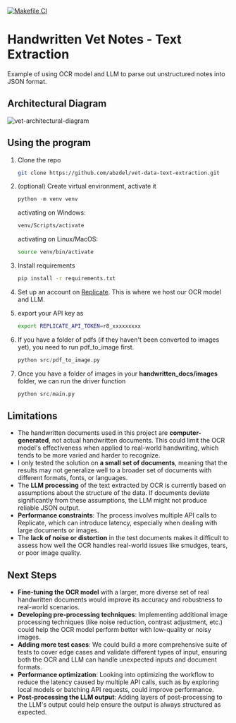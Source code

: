 [![Makefile CI](https://github.com/abzdel/vet-data-text-extraction/actions/workflows/makefile.yml/badge.svg)](https://github.com/abzdel/vet-data-text-extraction/actions/workflows/makefile.yml)

# Handwritten Vet Notes - Text Extraction


Example of using OCR model and LLM to parse out unstructured notes into JSON format.


## Architectural Diagram
![vet-architectural-diagram](https://github.com/user-attachments/assets/8ef79bdc-424b-4640-9233-7df2ff2df0bd)

## Using the program

1. Clone the repo
   ```bash
   git clone https://github.com/abzdel/vet-data-text-extraction.git
   ```

1. (optional) Create virtual environment, activate it
   ```python
   python -m venv venv
   ```

   activating on Windows:
   ```bash
   venv/Scripts/activate
   ```

   activating on Linux/MacOS:
   ```bash
   source venv/bin/activate
   ```

1. Install requirements
   ```bash
   pip install -r requirements.txt
   ```

1. Set up an account on [Replicate](https://replicate.com/). This is where we host our OCR model and LLM.

1. export your API key as
   ```bash
   export REPLICATE_API_TOKEN=r8_xxxxxxxxx
   ```

1. If you have a folder of pdfs (if they haven't been converted to images yet), you need to run pdf_to_image first.
   ```python
   python src/pdf_to_image.py
   ```

1. Once you have a folder of images in your **handwritten_docs/images** folder, we can run the driver function
   ```python
   python src/main.py
   ```


## Limitations

- The handwritten documents used in this project are **computer-generated**, not actual handwritten documents. This could limit the OCR model's effectiveness when applied to real-world handwriting, which tends to be more varied and harder to recognize.
- I only tested the solution on **a small set of documents**, meaning that the results may not generalize well to a broader set of documents with different formats, fonts, or languages.
- The **LLM processing** of the text extracted by OCR is currently based on assumptions about the structure of the data. If documents deviate significantly from these assumptions, the LLM might not produce reliable JSON output.
- **Performance constraints**: The process involves multiple API calls to Replicate, which can introduce latency, especially when dealing with large documents or images.
- The **lack of noise or distortion** in the test documents makes it difficult to assess how well the OCR handles real-world issues like smudges, tears, or poor image quality.

## Next Steps

- **Fine-tuning the OCR model** with a larger, more diverse set of real handwritten documents would improve its accuracy and robustness to real-world scenarios.
- **Developing pre-processing techniques**: Implementing additional image processing techniques (like noise reduction, contrast adjustment, etc.) could help the OCR model perform better with low-quality or noisy images.
- **Adding more test cases**: We could build a more comprehensive suite of tests to cover edge cases and validate different types of input, ensuring both the OCR and LLM can handle unexpected inputs and document formats.
- **Performance optimization**: Looking into optimizing the workflow to reduce the latency caused by multiple API calls, such as by exploring local models or batching API requests, could improve performance.
- **Post-processing the LLM output**: Adding layers of post-processing to the LLM's output could help ensure the output is always structured as expected.

